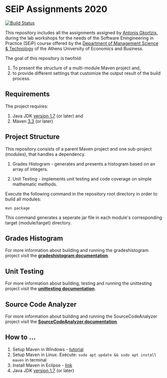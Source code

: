 # SEiP Assignments 2020

[![Build Status](https://travis-ci.com/Aliki-Ntouzgou/SEiP-Assignments-2020.svg?token=KGQ4yLReetURUiSy9Bt9&branch=development)](https://travis-ci.com/Aliki-Ntouzgou/SEiP-Assignments-2020)

This repository includes all the assignments assigned by <a href="https://github.com/AntonisGkortzis">Antonis Gkortzis</a>, during the lab workshops for the needs of the Software Eningineering in Practice (SEiP) course offered by the <a href="https://www.dept.aueb.gr/en/dmst">Department of Management Science & Technology</a> of the Athens University of Economics and Business.

The goal of this repository is twofold:

1. To present the structure of a multi-module Maven project and,
2. to provide different settings that customize the output result of the build process.

## Requirements

The project requires:

1. Java JDK <a href="https://www.oracle.com/java/technologies/javase-jdk8-downloads.html">version 1.7</a> (or later) and
2. Maven <a href="https://maven.apache.org/download.cgi">3.3</a> (or later)

## Project Structure

This repository consists of a parent Maven project and one sub-project (modules), that handles a dependency.

1. Grades Histogram - generates and presents a histogram based on an array of integers.

2. Unit Testing - implements unit testing and code coverage on simple mathematic methods. 

Execute the following command in the repository root directory in order to build all modules:

```
mvn package
```

This command generates a seperate jar file in each module's corresponding target (module/target) directory.

## Grades Histogram

For more information about building and running the gradeshistogram project visit the <a href="./gradeshistogram/README.md"><b>gradeshistogram documentation</b></a>.

## Unit Testing

For more information about building, testing and running the unittesting project visit the <a href="./unittesting/README.md"><b>unittesting documentation</b></a>.

## Source Code Analyzer

For more information about building and running the SourceCodeAnalyzer project visit the <a href="./SourceCodeAnalyzer/README.md"><b>SourceCodeAnalyzer documentation</b></a>.

## How to ...
 1. Setup Maven in Windows - <a href="https://mkyong.com/maven/how-to-install-maven-in-windows/">tutorial</a>
 2. Setup Maven in Linux. Execute:  ```sudo apt update && sudo apt install maven``` in terminal
 3. Install Maven in Eclipse - <a href="https://www.eclipse.org/m2e/">link</a>
 4. Java JDK <a href="https://www.oracle.com/java/technologies/javase-jdk8-downloads.html">version 1.7</a> (or later)
 
